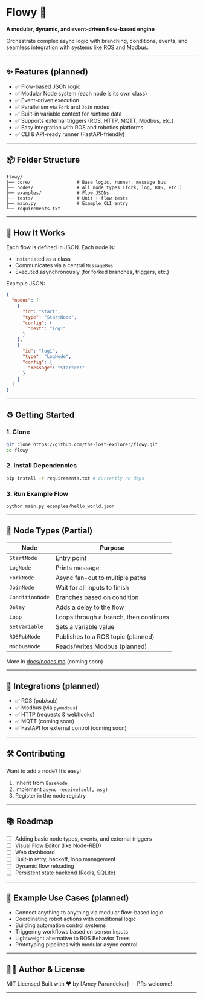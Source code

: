 # Flowy 🌊

**A modular, dynamic, and event-driven flow-based engine**

Orchestrate complex async logic with branching, conditions, events, and seamless integration with systems like ROS and Modbus.

---
## ✨ Features (planned)

* ✅ Flow-based JSON logic
* ✅ Modular Node system (each node is its own class)
* ✅ Event-driven execution
* ✅ Parallelism via `Fork` and `Join` nodes
* ✅ Built-in variable context for runtime data
* ✅ Supports external triggers (ROS, HTTP, MQTT, Modbus, etc.)
* ✅ Easy integration with ROS and robotics platforms
* ✅ CLI & API-ready runner (FastAPI-friendly)

---

## 📦 Folder Structure

```
flowy/
├── core/                 # Base logic, runner, message bus
├── nodes/                # All node types (fork, log, ROS, etc.)
├── examples/             # Flow JSONs
├── tests/                # Unit + flow tests
├── main.py               # Example CLI entry
└── requirements.txt
```

---

## 🧠 How It Works

Each flow is defined in JSON. Each node is:
* Instantiated as a class
* Communicates via a central `MessageBus`
* Executed asynchronously (for forked branches, triggers, etc.)

Example JSON:

```json
{
  "nodes": [
    {
      "id": "start",
      "type": "StartNode",
      "config": {
        "next": "log1"
      }
    },
    {
      "id": "log1",
      "type": "LogNode",
      "config": {
        "message": "Started!"
      }
    }
  ]
}
```

---

## ⚙️ Getting Started

### 1. Clone

```bash
git clone https://github.com/the-lost-explorer/flowy.git
cd flowy
```

### 2. Install Dependencies

```bash
pip install -r requirements.txt # currently no deps
```

### 3. Run Example Flow

```bash
python main.py examples/hello_world.json
```

---

## 🧩 Node Types (Partial)

| Node           | Purpose                         |
| -------------- | ------------------------------- |
| `StartNode`    | Entry point                     |
| `LogNode`      | Prints message                  |
| `ForkNode`     | Async fan-out to multiple paths |
| `JoinNode`     | Wait for all inputs to finish   |
| `ConditionNode`| Branches based on condition     |
| `Delay`        | Adds a delay to the flow        |
| `Loop`         | Loops through a branch, then continues |
| `SetVariable`  | Sets a variable value           |
| `ROSPubNode`   | Publishes to a ROS topic (planned) |
| `ModbusNode`   | Reads/writes Modbus (planned)   |

More in [docs/nodes.md](docs/nodes.md) (coming soon)

---

## 🔌 Integrations (planned)

* ✅ ROS (pub/sub)
* ✅ Modbus (via `pymodbus`)
* ✅ HTTP (requests & webhooks)
* ✅ MQTT (coming soon)
* ✅ FastAPI for external control (coming soon)

---

## 🛠️ Contributing

Want to add a node? It’s easy!

1. Inherit from `BaseNode`
2. Implement `async receive(self, msg)`
3. Register in the node registry

---

## 📚 Roadmap

* [ ] Adding basic node types, events, and external triggers
* [ ] Visual Flow Editor (like Node-RED)
* [ ] Web dashboard
* [ ] Built-in retry, backoff, loop management
* [ ] Dynamic flow reloading
* [ ] Persistent state backend (Redis, SQLite)

---

## 💬 Example Use Cases (planned)

* Connect anything to anything via modular flow-based logic
* Coordinating robot actions with conditional logic
* Building automation control systems
* Triggering workflows based on sensor inputs
* Lightweight alternative to ROS Behavior Trees
* Prototyping pipelines with modular async control

---

## 🧑‍💻 Author & License

MIT Licensed
Built with ❤️ by \[Amey Parundekar] — PRs welcome!

---
